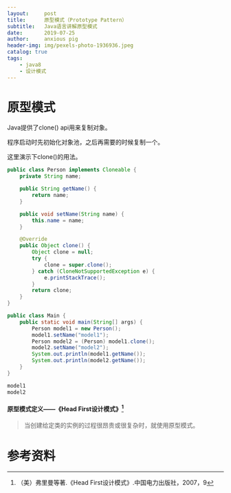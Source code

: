 ```yaml
---
layout:     post
title:      原型模式（Prototype Pattern）
subtitle:   Java语言讲解原型模式
date:       2019-07-25
author:     anxious pig
header-img: img/pexels-photo-1936936.jpeg
catalog: true
tags:
    - java8
    - 设计模式
---
```


# 原型模式

Java提供了clone() api用来复制对象。

程序启动时先初始化对象池，之后再需要的时候复制一个。

这里演示下clone()的用法。

```java
public class Person implements Cloneable {
    private String name;

    public String getName() {
        return name;
    }

    public void setName(String name) {
        this.name = name;
    }

    @Override
    public Object clone() {
        Object clone = null;
        try {
            clone = super.clone();
        } catch (CloneNotSupportedException e) {
            e.printStackTrace();
        }
        return clone;
    }
}
```



```java
public class Main {
    public static void main(String[] args) {
        Person model1 = new Person();
        model1.setName("model1");
        Person model2 = (Person) model1.clone();
        model2.setName("model2");
        System.out.println(model1.getName());
        System.out.println(model2.getName());
    }
}
```



```html
model1
model2
```



#### 原型模式定义——《Head First设计模式》[^1]

> 当创建给定类的实例的过程很昂贵或很复杂时，就使用原型模式。





# 参考资料

[^1]: （美）弗里曼等著.《Head First设计模式》.中国电力出版社，2007，9

